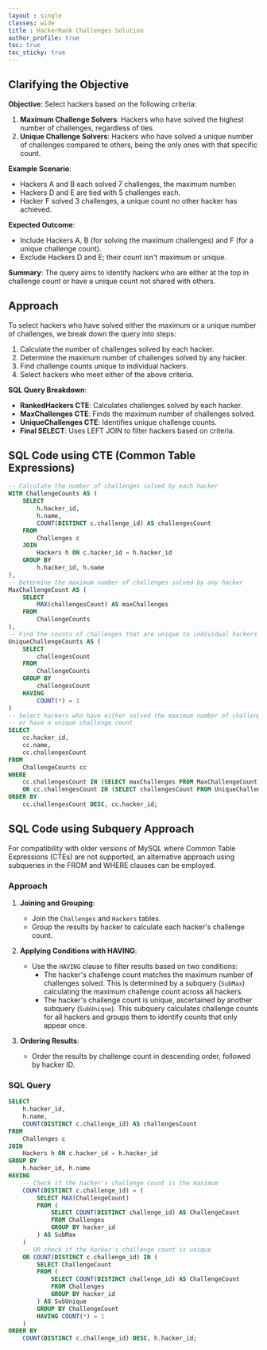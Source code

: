 ```yaml
---
layout : single
classes: wide
title : HackerRank Challenges Solution
author_profile: true
toc: true
toc_sticky: true
---
```


## Clarifying the Objective

**Objective**: Select hackers based on the following criteria:
1. **Maximum Challenge Solvers**: Hackers who have solved the highest number of challenges, regardless of ties.
2. **Unique Challenge Solvers**: Hackers who have solved a unique number of challenges compared to others, being the only ones with that specific count.

**Example Scenario**:
- Hackers A and B each solved 7 challenges, the maximum number.
- Hackers D and E are tied with 5 challenges each.
- Hacker F solved 3 challenges, a unique count no other hacker has achieved.

**Expected Outcome**:
- Include Hackers A, B (for solving the maximum challenges) and F (for a unique challenge count).
- Exclude Hackers D and E; their count isn't maximum or unique.

**Summary**: The query aims to identify hackers who are either at the top in challenge count or have a unique count not shared with others.

## Approach

To select hackers who have solved either the maximum or a unique number of challenges, we break down the query into steps:

1. Calculate the number of challenges solved by each hacker.
2. Determine the maximum number of challenges solved by any hacker.
3. Find challenge counts unique to individual hackers.
4. Select hackers who meet either of the above criteria.

**SQL Query Breakdown**:
- **RankedHackers CTE**: Calculates challenges solved by each hacker.
- **MaxChallenges CTE**: Finds the maximum number of challenges solved.
- **UniqueChallenges CTE**: Identifies unique challenge counts.
- **Final SELECT**: Uses LEFT JOIN to filter hackers based on criteria.

## SQL Code using CTE (Common Table Expressions)

```sql
-- Calculate the number of challenges solved by each hacker
WITH ChallengeCounts AS (
    SELECT 
        h.hacker_id, 
        h.name, 
        COUNT(DISTINCT c.challenge_id) AS challengesCount
    FROM 
        Challenges c
    JOIN 
        Hackers h ON c.hacker_id = h.hacker_id
    GROUP BY 
        h.hacker_id, h.name
),
-- Determine the maximum number of challenges solved by any hacker
MaxChallengeCount AS (
    SELECT 
        MAX(challengesCount) AS maxChallenges
    FROM 
        ChallengeCounts
),
-- Find the counts of challenges that are unique to individual hackers
UniqueChallengeCounts AS (
    SELECT 
        challengesCount
    FROM 
        ChallengeCounts
    GROUP BY 
        challengesCount
    HAVING 
        COUNT(*) = 1
)
-- Select hackers who have either solved the maximum number of challenges
-- or have a unique challenge count
SELECT 
    cc.hacker_id, 
    cc.name, 
    cc.challengesCount
FROM 
    ChallengeCounts cc
WHERE 
    cc.challengesCount IN (SELECT maxChallenges FROM MaxChallengeCount)
    OR cc.challengesCount IN (SELECT challengesCount FROM UniqueChallengeCounts)
ORDER BY 
    cc.challengesCount DESC, cc.hacker_id;
```  
  
## SQL Code using Subquery Approach

For compatibility with older versions of MySQL where Common Table Expressions (CTEs) are not supported, an alternative approach using subqueries in the FROM and WHERE clauses can be employed.

### Approach

1. **Joining and Grouping**:
   - Join the `Challenges` and `Hackers` tables.
   - Group the results by hacker to calculate each hacker's challenge count.

2. **Applying Conditions with HAVING**:
   - Use the `HAVING` clause to filter results based on two conditions:
     - The hacker's challenge count matches the maximum number of challenges solved. This is determined by a subquery (`SubMax`) calculating the maximum challenge count across all hackers.
     - The hacker's challenge count is unique, ascertained by another subquery (`SubUnique`). This subquery calculates challenge counts for all hackers and groups them to identify counts that only appear once.

3. **Ordering Results**:
   - Order the results by challenge count in descending order, followed by hacker ID.

### SQL Query

```sql
SELECT 
    h.hacker_id, 
    h.name, 
    COUNT(DISTINCT c.challenge_id) AS challengesCount
FROM 
    Challenges c
JOIN 
    Hackers h ON c.hacker_id = h.hacker_id
GROUP BY 
    h.hacker_id, h.name
HAVING 
    -- Check if the hacker's challenge count is the maximum
    COUNT(DISTINCT c.challenge_id) = (
        SELECT MAX(ChallengeCount) 
        FROM (
            SELECT COUNT(DISTINCT challenge_id) AS ChallengeCount 
            FROM Challenges 
            GROUP BY hacker_id
        ) AS SubMax
    )
    -- OR check if the hacker's challenge count is unique
    OR COUNT(DISTINCT c.challenge_id) IN (
        SELECT ChallengeCount 
        FROM (
            SELECT COUNT(DISTINCT challenge_id) AS ChallengeCount 
            FROM Challenges 
            GROUP BY hacker_id
        ) AS SubUnique
        GROUP BY ChallengeCount 
        HAVING COUNT(*) = 1
    )
ORDER BY 
    COUNT(DISTINCT c.challenge_id) DESC, h.hacker_id;
```


